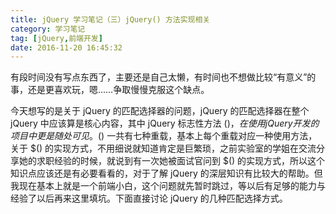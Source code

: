 ```yaml
---
title: jQuery 学习笔记（三）jQuery() 方法实现相关
category: 学习笔记
tag: [jQuery,前端开发]
date: 2016-11-20 16:45:32
---
```


有段时间没有写点东西了，主要还是自己太懒，有时间也不想做比较“有意义”的事，还是更喜欢玩，嗯……争取慢慢克服这个缺点。<!--more-->

今天想写的是关于 jQuery 的匹配选择器的问题，jQuery 的匹配选择器在整个 jQuery 中应该算是核心内容，其中 jQuery 标志性方法 $()，在使用 jQuery 开发的项目中更是随处可见。$() 一共有七种重载，基本上每个重载对应一种使用方法，关于 $() 的实现方式，不用细说就知道肯定是巨繁琐，之前实验室的学姐在交流分享她的求职经验的时候，就说到有一次她被面试官问到 $() 的实现方式，所以这个知识点应该还是有必要看看的，对于了解 jQuery 的深层知识有比较大的帮助。但我现在基本上就是一个前端小白，这个问题就先暂时跳过，等以后有足够的能力与经验了以后再来这里填坑。下面直接讨论 jQuery 的几种匹配选择方式。